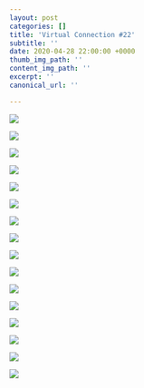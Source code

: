 ```yaml
---
layout: post
categories: []
title: 'Virtual Connection #22'
subtitle: ''
date: 2020-04-28 22:00:00 +0000
thumb_img_path: ''
content_img_path: ''
excerpt: ''
canonical_url: ''

---
```

![](/images/bwok-2.jpg)

![](/images/01.1.1.MASTANA.jpg)

![](/images/02.1.MASTANA.jpg)

![](/images/03.1.MASTANA_MG_2205.jpg)

![](/images/04.1.MASTANA.jpg)

![](/images/05.1.MASTANA.jpg)

![](/images/06.1.MASTANA.jpg)

![](/images/07.1.MASTANA.jpg)

![](/images/08.1.MASTANA.jpg)

![](/images/09.1MASTANA_MG_3566.jpg)

![](/images/10.1MASTANA.jpg)

![](/images/11.1.MASTANA.jpg)

![](/images/12.1.MASTANA.jpg)

![](/images/13.1.MASTANA.jpg)

![](/images/14.1.MASTANA.jpg)

![](/images/15.1.MASTANA.jpg)
